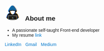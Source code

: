 ## <picture><img src="https://github.com/0xAbdulKhalid/0xAbdulKhalid/raw/main/assets/mdImages/about_me.gif" width="50px"></picture> **About me**

- A passionate self-taught Front-end developer
- My resume [link](https://www.canva.com/design/DAFX1V5VT_0/MHEZoNPdG-Drs8fCJYAqkQ/view?utm_content=DAFX1V5VT_0&utm_campaign=designshare&utm_medium=link&utm_source=publishsharelink)

<div style="display: flex; gap: 3px;">
  <a href="https://www.linkedin.com/in/mujahidin18" target="_blank">LinkedIn</a>
  <a href="mailto:mujahidin28394@gmail.com" target="_blank">Gmail</a>
  <a href="https://medium.com/@mujahidindev" target="_blank">Medium</a>
</div>

<style>
  body {
    font-family: 'Arial', sans-serif;
  }

  img {
    border-radius: 50%;
    margin-right: 10px;
  }

  a {
    text-decoration: none;
    color: #0077cc;
    margin-right: 10px;
  }
</style>
